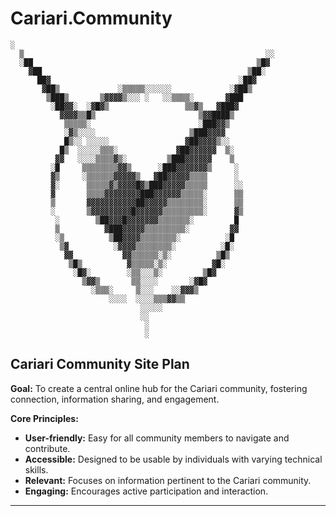 # Cariari.Community

```ansi
░
  ▒                                                      ░░
  ░██                                                  ▒█▓
    ▓██                                              ▒██░
      ██▓                                          ░██▓
       ▓██▒             ░▒▒▒▒▒░░░░░░             ░▓██▒
        ▒███▒       ▒▓▓▓▓▒░░░ ░   ░░▒▒▒▒░       ▓███
         ░██▓▓░  ░▓█▓▒                 ▒▒▓▒   ▓███▓
           ▓▓▓▓▒▒█▒                       ▒▓▓████▒
            ▒▒▒▒▒░                        ░███▓▓▒
            ░▓▒░░░░                     ▒███▓▓▓▓
            █▒░░ ░░░░░                 ▓██▓▓▓▓▒░░
           █▒  ░░░░░▒▒▒░             ▓██▓▓▓▓▓▓  ▒░
          ▓▓   ░░░░▒▒▒▒▓▒░         ▒███▓▓▓▓▓▓    ▒
         ░█     ▒▒▒▒▒▒▒▒▓▓▒      ░███▓▓▓▓▓▓▓▒     ░
         ▓▒     ░▒▒▒▒▒▒▓▓▓▓▓▒   ▓██▓▓▓▓▓▒▒▒▒      ░
         ▓░      ▒▒▒▒▒▓▒▓▓▓▓█▓▒███▓▓▓▓▓▒▒▒▒▒      ░░
         ▓       ▒▒▒▒▓▓▓▓▓▓▓▓███▓▓▓▓▓▓▒▒▒▒▒░      ▒▒
         ▒       ▓▓▓▓▓▓▓▓▓▓▓██▓▓▓▓▓▒▒▒▒▒▒▒▒░      ▒▒
         ░       ▒▓▓▓▓▓▓▓▓▓█▓▓▓▓▓▓▒▒▒▒▒▒▒▒▒░      ▓▒
          ░        ▒██▓▓▓█▓▓▓▓▓▓▓▒▒▒▒▒▒▒░         █
          ▒          ▓███▓▓▓▓▓▒▒▒▒▒▒▒▒▒░         ▓▓
          ░▒          ▒██▓▓▓▓▒▒▒▒▒▒▒▒░          ░█
           ▒▓          ░▓▓▓▓▒▒▒▒▒▒▒▒░          ░█░
            ▓▓           ▓▓▒▒▒▒▒▒░▒░          ▒█▒
             ▒█▒          ▓▒▒▒▒▒░▒░          ▓█░
              ░█▓░        ░▒▒░░░▒░         ▒█▓
                ▒▓▓▒       ▒▒░░░░       ░▓█▓
                  ░▒▒▒░     ▒░░░    ░░▓▓▓▒
                      ░░░░  ░░░░▒▒▒▓▓▒▒
                             ░░░░░
                             ░░
                              ░
                              ░

```

## Cariari Community Site Plan

**Goal:** To create a central online hub for the Cariari community, fostering connection, information sharing, and engagement.

**Core Principles:**

* **User-friendly:** Easy for all community members to navigate and contribute.
* **Accessible:** Designed to be usable by individuals with varying technical skills.
* **Relevant:** Focuses on information pertinent to the Cariari community.
* **Engaging:** Encourages active participation and interaction.

---
